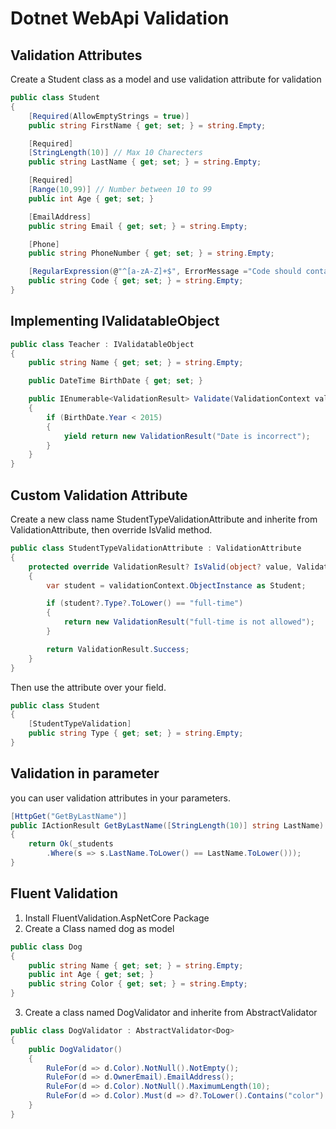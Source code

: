 # Dotnet WebApi Validation

## Validation Attributes
Create a Student class as a model and use validation attribute for validation

```C#
public class Student
{
    [Required(AllowEmptyStrings = true)]
    public string FirstName { get; set; } = string.Empty;

    [Required]
    [StringLength(10)] // Max 10 Charecters
    public string LastName { get; set; } = string.Empty;

    [Required]
    [Range(10,99)] // Number between 10 to 99
    public int Age { get; set; }

    [EmailAddress]
    public string Email { get; set; } = string.Empty;

    [Phone]
    public string PhoneNumber { get; set; } = string.Empty;

    [RegularExpression(@"^[a-zA-Z]+$", ErrorMessage ="Code should contain only a-z letters")]
    public string Code { get; set; } = string.Empty;
}
```

## Implementing IValidatableObject
```C#
public class Teacher : IValidatableObject
{
    public string Name { get; set; } = string.Empty;

    public DateTime BirthDate { get; set; }

    public IEnumerable<ValidationResult> Validate(ValidationContext validationContext)
    {
        if (BirthDate.Year < 2015)
        {
            yield return new ValidationResult("Date is incorrect");
        }
    }
}
```

## Custom Validation Attribute
Create a new class name StudentTypeValidationAttribute and inherite from ValidationAttribute, then override IsValid method.

```C#
public class StudentTypeValidationAttribute : ValidationAttribute
{
    protected override ValidationResult? IsValid(object? value, ValidationContext validationContext)
    {
        var student = validationContext.ObjectInstance as Student;

        if (student?.Type?.ToLower() == "full-time")
        {
            return new ValidationResult("full-time is not allowed");
        }

        return ValidationResult.Success;
    }
}
```
Then use the attribute over your field.
```C#
public class Student
{
    [StudentTypeValidation]
    public string Type { get; set; } = string.Empty;
}
```

## Validation in parameter
you can user validation attributes in your parameters.

```C#
[HttpGet("GetByLastName")]
public IActionResult GetByLastName([StringLength(10)] string LastName)
{
    return Ok(_students
        .Where(s => s.LastName.ToLower() == LastName.ToLower()));
}
```
## Fluent Validation
1. Install FluentValidation.AspNetCore Package
2. Create a Class named dog as model
```C#
public class Dog
{
    public string Name { get; set; } = string.Empty;
    public int Age { get; set; }
    public string Color { get; set; } = string.Empty;
}
```
3. Create a class named DogValidator and inherite from AbstractValidator
```C#
public class DogValidator : AbstractValidator<Dog>
{
    public DogValidator()
    {
        RuleFor(d => d.Color).NotNull().NotEmpty();
        RuleFor(d => d.OwnerEmail).EmailAddress();
        RuleFor(d => d.Color).NotNull().MaximumLength(10);
        RuleFor(d => d.Color).Must(d => d?.ToLower().Contains("color") == true);
    }
}
```